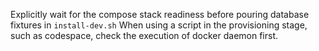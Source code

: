 Explicitly wait for the compose stack readiness before pouring database fixtures in `install-dev.sh`
When using a script in the provisioning stage, such as codespace, check the execution of docker daemon first.
